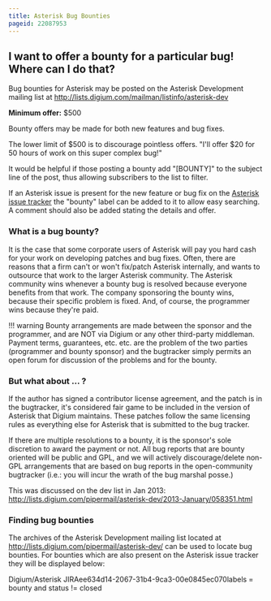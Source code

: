 ```yaml
---
title: Asterisk Bug Bounties
pageid: 22087953
---
```


I want to offer a bounty for a particular bug! Where can I do that?
-------------------------------------------------------------------

Bug bounties for Asterisk may be posted on the Asterisk Development mailing list at <http://lists.digium.com/mailman/listinfo/asterisk-dev>

**Minimum offer:** $500

Bounty offers may be made for both new features and bug fixes.

The lower limit of $500 is to discourage pointless offers. "I'll offer $20 for 50 hours of work on this super complex bug!"

It would be helpful if those posting a bounty add "[BOUNTY]" to the subject line of the post, thus allowing subscribers to the list to filter.

If an Asterisk issue is present for the new feature or bug fix on the [Asterisk issue tracker](https://github.com/asterisk/asterisk/issues) the "bounty" label can be added to it to allow easy searching. A comment should also be added stating the details and offer.

### What is a bug bounty?

It is the case that some corporate users of Asterisk will pay you hard cash for your work on developing patches and bug fixes. Often, there are reasons that a firm can't or won't fix/patch Asterisk internally, and wants to outsource that work to the larger Asterisk community. The Asterisk community wins whenever a bounty bug is resolved because everyone benefits from that work. The company sponsoring the bounty wins, because their specific problem is fixed. And, of course, the programmer wins because they're paid.




!!! warning 
    Bounty arrangements are made between the sponsor and the programmer, and are NOT via Digium or any other third-party middleman. Payment terms, guarantees, etc. etc. are the problem of the two parties (programmer and bounty sponsor) and the bugtracker simply permits an open forum for discussion of the problems and for the bounty.

      
[//]: # (end-warning)



### But what about ... ?

If the author has signed a contributor license agreement, and the patch is in the bugtracker, it's considered fair game to be included in the version of Asterisk that Digium maintains. These patches follow the same licensing rules as everything else for Asterisk that is submitted to the bug tracker.

If there are multiple resolutions to a bounty, it is the sponsor's sole discretion to award the payment or not. All bug reports that are bounty oriented will be public and GPL, and we will actively discourage/delete non-GPL arrangements that are based on bug reports in the open-community bugtracker (i.e.: you will incur the wrath of the bug marshal posse.)

This was discussed on the dev list in Jan 2013: <http://lists.digium.com/pipermail/asterisk-dev/2013-January/058351.html>

### Finding bug bounties

The archives of the Asterisk Development mailing list located at <http://lists.digium.com/pipermail/asterisk-dev/> can be used to locate bug bounties. For bounties which are also present on the Asterisk issue tracker they will be displayed below:

 Digium/Asterisk JIRAee634d14-2067-31b4-9ca3-00e0845ec070labels = bounty and status != closed

